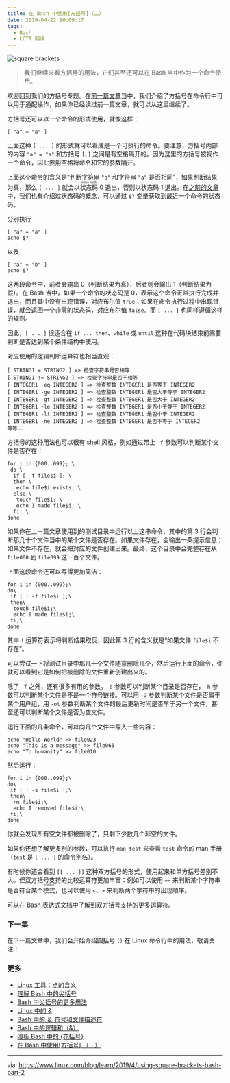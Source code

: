 ```yaml
---
title: 在 Bash 中使用[方括号]（二）
date: 2019-04-22 10:09:17
tags:
  - Bash
  - LCTT 翻译
---
```


![square brackets][1]

> 我们继续来看方括号的用法，它们甚至还可以在 Bash 当中作为一个命令使用。

欢迎回到我们的方括号专题。在[前一篇文章][3]当中，我们介绍了方括号在命令行中可以用于通配操作，如果你已经读过前一篇文章，就可以从这里继续了。

方括号还可以以一个命令的形式使用，就像这样：

```
[ "a" = "a" ]
```

上面这种  `[ ... ]` 的形式就可以看成是一个可执行的命令。要注意，方括号内部的内容 `"a" = "a"` 和方括号 `[`、`]` 之间是有空格隔开的。因为这里的方括号被视作一个命令，因此要用空格将命令和它的参数隔开。

上面这个命令的含义是“判断字符串 `"a"` 和字符串 `"a"` 是否相同”，如果判断结果为真，那么 `[ ... ]` 就会以<ruby>状态码<rt>status code</rt></ruby> 0 退出，否则以状态码 1 退出。在[之前的文章][4]中，我们也有介绍过状态码的概念，可以通过 `$?` 变量获取到最近一个命令的状态码。

分别执行

```
[ "a" = "a" ]
echo $?
```

以及

```
[ "a" = "b" ]
echo $?
```

这两段命令中，前者会输出 0（判断结果为真），后者则会输出 1（判断结果为假）。在 Bash 当中，如果一个命令的状态码是 0，表示这个命令正常执行完成并退出，而且其中没有出现错误，对应布尔值 `true`；如果在命令执行过程中出现错误，就会返回一个非零的状态码，对应布尔值 `false`。而 `[ ... ]` 也同样遵循这样的规则。

因此，`[ ... ]` 很适合在 `if ... then`、`while` 或 `until` 这种在代码块结束前需要判断是否达到某个条件结构中使用。

对应使用的逻辑判断运算符也相当直观：

```
[ STRING1 = STRING2 ] => 检查字符串是否相等
[ STRING1 != STRING2 ] => 检查字符串是否不相等
[ INTEGER1 -eq INTEGER2 ] => 检查整数 INTEGER1 是否等于 INTEGER2 
[ INTEGER1 -ge INTEGER2 ] => 检查整数 INTEGER1 是否大于等于 INTEGER2
[ INTEGER1 -gt INTEGER2 ] => 检查整数 INTEGER1 是否大于 INTEGER2
[ INTEGER1 -le INTEGER2 ] => 检查整数 INTEGER1 是否小于等于 INTEGER2
[ INTEGER1 -lt INTEGER2 ] => 检查整数 INTEGER1 是否小于 INTEGER2
[ INTEGER1 -ne INTEGER2 ] => 检查整数 INTEGER1 是否不等于 INTEGER2
等等……
```

方括号的这种用法也可以很有 shell 风格，例如通过带上 `-f` 参数可以判断某个文件是否存在：

```
for i in {000..099}; \
 do \
  if [ -f file$i ]; \
  then \
   echo file$i exists; \
  else \
   touch file$i; \
   echo I made file$i; \
  fi; \
done
```

如果你在上一篇文章使用到的测试目录中运行以上这串命令，其中的第 3 行会判断那几十个文件当中的某个文件是否存在。如果文件存在，会输出一条提示信息；如果文件不存在，就会把对应的文件创建出来。最终，这个目录中会完整存在从 `file000` 到 `file099` 这一百个文件。

上面这段命令还可以写得更加简洁：

```
for i in {000..099};\
do\
 if [ ! -f file$i ];\
 then\
  touch file$i;\
  echo I made file$i;\
 fi;\
done
```

其中 `!` 运算符表示将判断结果取反，因此第 3 行的含义就是“如果文件 `file$i` 不存在”。

可以尝试一下将测试目录中那几十个文件随意删除几个，然后运行上面的命令，你就可以看到它是如何把被删除的文件重新创建出来的。

除了 `-f` 之外，还有很多有用的参数。`-d` 参数可以判断某个目录是否存在，`-h` 参数可以判断某个文件是不是一个符号链接。可以用 `-G` 参数判断某个文件是否属于某个用户组，用 `-ot` 参数判断某个文件的最后更新时间是否早于另一个文件，甚至还可以判断某个文件是否为空文件。

运行下面的几条命令，可以向几个文件中写入一些内容：

```
echo "Hello World" >> file023
echo "This is a message" >> file065
echo "To humanity" >> file010
```

然后运行：

```
for i in {000..099};\
do\
 if [ ! -s file$i ];\
 then\
  rm file$i;\
  echo I removed file$i;\
 fi;\
done
```

你就会发现所有空文件都被删除了，只剩下少数几个非空的文件。

如果你还想了解更多别的参数，可以执行 `man test` 来查看 `test` 命令的 man 手册（`test` 是 `[ ... ]` 的命令别名）。

有时候你还会看到 `[[ ... ]]` 这种双方括号的形式，使用起来和单方括号差别不大。但双方括号支持的比较运算符更加丰富：例如可以使用 `==` 来判断某个字符串是否符合某个<ruby>模式<rt>pattern</rt></ruby>，也可以使用 `<`、`>` 来判断两个字符串的出现顺序。

可以在 [Bash 表达式文档][5]中了解到双方括号支持的更多运算符。

### 下一集

在下一篇文章中，我们会开始介绍圆括号 `()` 在 Linux 命令行中的用法，敬请关注！

### 更多

- [Linux 工具：点的含义][6]
- [理解 Bash 中的尖括号][7]
- [Bash 中尖括号的更多用法][8]
- [Linux 中的 &][9]
- [Bash 中的 ＆ 符号和文件描述符][10]
- [Bash 中的逻辑和（&）][4]
- [浅析 Bash 中的 {花括号}][11]
- [在 Bash 中使用[方括号] （一）][3]

--------------------------------------------------------------------------------

via: https://www.linux.com/blog/learn/2019/4/using-square-brackets-bash-part-2

[a]: https://www.linux.com/users/bro66
[b]: https://github.com/lujun9972
[1]: https://www.linux.com/sites/lcom/files/styles/rendered_file/public/square-brackets-3734552_1920.jpg?itok=hv9D6TBy "square brackets"
[2]: /LICENSES/CATEGORY/CREATIVE-COMMONS-ZERO
[3]: https://linux.cn/article-10717-1.html
[4]: https://linux.cn/article-10596-1.html
[5]: https://www.gnu.org/software/bash/manual/bashref.html#Bash-Conditional-Expressions
[6]: https://linux.cn/article-10465-1.html
[7]: https://linux.cn/article-10502-1.html
[8]: https://linux.cn/article-10529-1.html
[9]: https://linux.cn/article-10587-1.html
[10]: https://linux.cn/article-10591-1.html
[11]: https://linux.cn/article-10624-1.html
